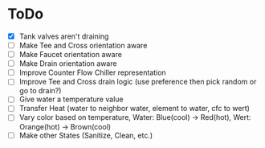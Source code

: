 # ToDo

- [X] Tank valves aren't draining
- [ ] Make Tee and Cross orientation aware
- [ ] Make Faucet orientation aware
- [ ] Make Drain orientation aware
- [ ] Improve Counter Flow Chiller representation
- [ ] Improve Tee and Cross drain logic (use preference then pick random or go to drain?)
- [ ] Give water a temperature value
- [ ] Transfer Heat (water to neighbor water, element to water, cfc to wert)
- [ ] Vary color based on temperature, Water: Blue(cool) -> Red(hot), Wert: Orange(hot) -> Brown(cool)
- [ ] Make other States (Sanitize, Clean, etc.)